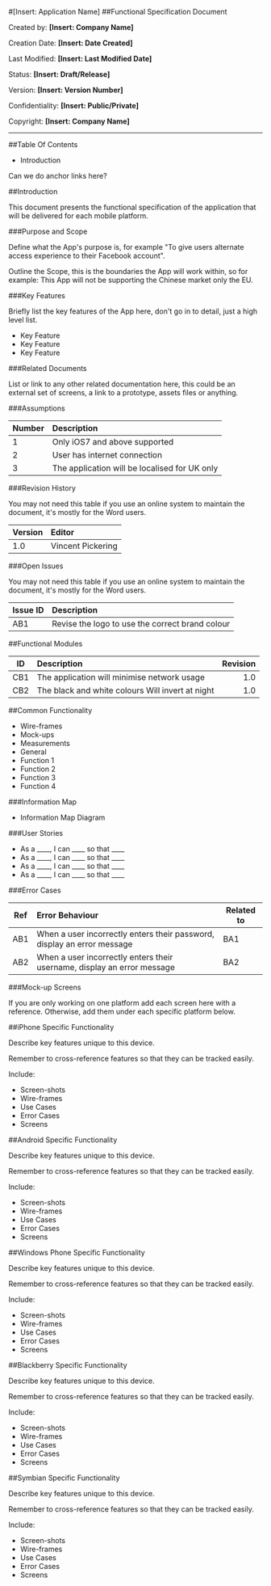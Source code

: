 #[Insert: Application Name]
##Functional Specification Document

Created by: **[Insert: Company Name]**

Creation Date: **[Insert: Date Created]**

Last Modified: **[Insert: Last Modified Date]**

Status: **[Insert: Draft/Release]**

Version: **[Insert: Version Number]**

Confidentiality: **[Insert: Public/Private]**

Copyright: **[Insert: Company Name]**

---

##Table Of Contents

-  Introduction

Can we do anchor links here?


##Introduction

This document presents the functional specification of the application that will be delivered for each mobile platform.

###Purpose and Scope

Define what the App's purpose is, for example "To give users alternate access experience to their Facebook account".

Outline the Scope, this is the boundaries the App will work within, so for example: This App will not be supporting the Chinese market only the EU.

###Key Features

Briefly list the key features of the App here, don't go in to detail, just a high level list.

-  Key Feature 
-  Key Feature 
-  Key Feature 

###Related Documents

List or link to any other related documentation here, this could be an external set of screens, a link to a prototype, assets files or anything.

###Assumptions

| Number | Description                                          |
| -------|:-----------------------------------------------------|
| 1      | Only iOS7 and above supported                        |
| 2      | User has internet connection                         |
| 3      | The application will be localised for UK only        |


###Revision History

You may not need this table if you use an online system to maintain the document, it's mostly for the Word users.

| Version  | Editor                                               |
| ---------|:-----------------------------------------------------|
| 1.0      | Vincent Pickering                                    |


###Open Issues

You may not need this table if you use an online system to maintain the document, it's mostly for the Word users.

| Issue ID  | Description                                          |
| ----------|:-----------------------------------------------------|
| AB1       | Revise the logo to use the correct brand colour      |

##Functional Modules

| ID     | Description                                       | Revision  |
| -------|:--------------------------------------------------| ---------:|
| CB1    | The application will minimise network usage       | 1.0       |
| CB2    | The black and white colours Will invert at night  | 1.0       |


##Common Functionality

-  Wire-frames
-  Mock-ups
-  Measurements
-  General
-  Function 1
-  Function 2
-  Function 3
-  Function 4

###Information Map

- Information Map Diagram

###User Stories

-  As a ____, I can ____ so that ____
-  As a ____, I can ____ so that ____
-  As a ____, I can ____ so that ____
-  As a ____, I can ____ so that ____

###Error Cases

| Ref       | Error Behaviour                                                             | Related to |
| ----------|:----------------------------------------------------------------------------| -----------|
| AB1       | When a user incorrectly enters their password, display an error message     | BA1        |
| AB2       | When a user incorrectly enters their username, display an error message     | BA2        |

###Mock-up Screens

If you are only working on one platform add each screen here with a reference. Otherwise, add them under each specific platform below.

##iPhone Specific Functionality

Describe key features unique to this device.

Remember to cross-reference features so that they can be tracked easily.

Include:

-  Screen-shots 
-  Wire-frames
-  Use Cases
-  Error Cases 
-  Screens

##Android Specific Functionality

Describe key features unique to this device.

Remember to cross-reference features so that they can be tracked easily.

Include:

-  Screen-shots 
-  Wire-frames
-  Use Cases
-  Error Cases 
-  Screens

##Windows Phone Specific Functionality

Describe key features unique to this device.

Remember to cross-reference features so that they can be tracked easily.

Include:

-  Screen-shots 
-  Wire-frames
-  Use Cases
-  Error Cases 
-  Screens

##Blackberry Specific Functionality

Describe key features unique to this device.

Remember to cross-reference features so that they can be tracked easily.

Include:

-  Screen-shots 
-  Wire-frames
-  Use Cases
-  Error Cases 
-  Screens

##Symbian Specific Functionality

Describe key features unique to this device.

Remember to cross-reference features so that they can be tracked easily.

Include:

-  Screen-shots 
-  Wire-frames
-  Use Cases
-  Error Cases 
-  Screens

